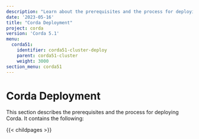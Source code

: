 ```yaml
---
description: "Learn about the prerequisites and the process for deploying Corda."
date: '2023-05-16'
title: "Corda Deployment"
project: corda
version: 'Corda 5.1'
menu:
  corda51:
    identifier: corda51-cluster-deploy
    parent: corda51-cluster
    weight: 3000
section_menu: corda51
---
```


# Corda Deployment

This section describes the prerequisites and the process for deploying Corda.
It contains the following:

{{< childpages >}}
